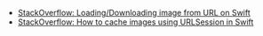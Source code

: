 - [StackOverflow: Loading/Downloading image from URL on Swift](https://stackoverflow.com/questions/24231680/loading-downloading-image-from-url-on-swift?page=1&tab=trending#tab-top)
- [StackOverflow: How to cache images using URLSession in Swift](https://stackoverflow.com/questions/40873685/how-to-cache-images-using-urlsession-in-swift)